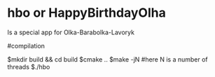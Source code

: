 # hbo or HappyBirthdayOlha

Is a special app for Olka-Barabolka-Lavoryk

#compilation

$mkdir build && cd build
$cmake ..
$make -jN #here N is a number of threads
$./hbo
